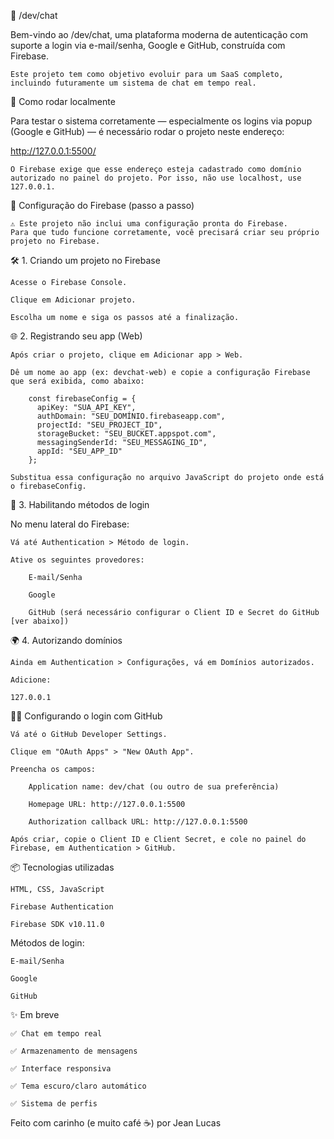 🧠 /dev/chat

Bem-vindo ao /dev/chat, uma plataforma moderna de autenticação com suporte a login via e-mail/senha, Google e GitHub, construída com Firebase.

    Este projeto tem como objetivo evoluir para um SaaS completo, incluindo futuramente um sistema de chat em tempo real.

🚀 Como rodar localmente

Para testar o sistema corretamente — especialmente os logins via popup (Google e GitHub) — é necessário rodar o projeto neste endereço:

http://127.0.0.1:5500/

    O Firebase exige que esse endereço esteja cadastrado como domínio autorizado no painel do projeto. Por isso, não use localhost, use 127.0.0.1.

🔐 Configuração do Firebase (passo a passo)

    ⚠️ Este projeto não inclui uma configuração pronta do Firebase.
    Para que tudo funcione corretamente, você precisará criar seu próprio projeto no Firebase.

🛠️ 1. Criando um projeto no Firebase

    Acesse o Firebase Console.

    Clique em Adicionar projeto.

    Escolha um nome e siga os passos até a finalização.

🌐 2. Registrando seu app (Web)

    Após criar o projeto, clique em Adicionar app > Web.

    Dê um nome ao app (ex: devchat-web) e copie a configuração Firebase que será exibida, como abaixo:
    
        const firebaseConfig = {
          apiKey: "SUA_API_KEY",
          authDomain: "SEU_DOMÍNIO.firebaseapp.com",
          projectId: "SEU_PROJECT_ID",
          storageBucket: "SEU_BUCKET.appspot.com",
          messagingSenderId: "SEU_MESSAGING_ID",
          appId: "SEU_APP_ID"
        };

    Substitua essa configuração no arquivo JavaScript do projeto onde está o firebaseConfig.

🔐 3. Habilitando métodos de login

No menu lateral do Firebase:

    Vá até Authentication > Método de login.

    Ative os seguintes provedores:

        E-mail/Senha

        Google

        GitHub (será necessário configurar o Client ID e Secret do GitHub [ver abaixo])

🌍 4. Autorizando domínios

    Ainda em Authentication > Configurações, vá em Domínios autorizados.

    Adicione:

    127.0.0.1

🧑‍💻 Configurando o login com GitHub

    Vá até o GitHub Developer Settings.

    Clique em "OAuth Apps" > "New OAuth App".

    Preencha os campos:

        Application name: dev/chat (ou outro de sua preferência)

        Homepage URL: http://127.0.0.1:5500

        Authorization callback URL: http://127.0.0.1:5500

    Após criar, copie o Client ID e Client Secret, e cole no painel do Firebase, em Authentication > GitHub.

📦 Tecnologias utilizadas

    HTML, CSS, JavaScript

    Firebase Authentication

    Firebase SDK v10.11.0

Métodos de login:

    E-mail/Senha

    Google

    GitHub

✨ Em breve

    ✅ Chat em tempo real

    ✅ Armazenamento de mensagens

    ✅ Interface responsiva

    ✅ Tema escuro/claro automático

    ✅ Sistema de perfis

Feito com carinho (e muito café ☕) por
Jean Lucas
